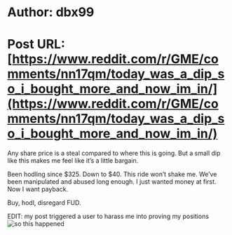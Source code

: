 # Author: dbx99
# Post URL: [https://www.reddit.com/r/GME/comments/nn17qm/today_was_a_dip_so_i_bought_more_and_now_im_in/](https://www.reddit.com/r/GME/comments/nn17qm/today_was_a_dip_so_i_bought_more_and_now_im_in/)


Any share price is a steal compared to where this is going.   But a small dip like this makes me feel like it’s a little bargain.  

Been hodling since $325. Down to $40.  This ride won’t shake me.  We’ve been manipulated and abused long enough.  I just wanted money at first. Now I want payback.  

Buy, hodl, disregard FUD.

EDIT:  my post triggered a user to harass me into proving my positions ![so this happened ](https://www.reddit.com/r/GME/comments/nnhhh9/the_challenge_has_been_thrown/?utm_source=share&utm_medium=ios_app&utm_name=iossmf)
